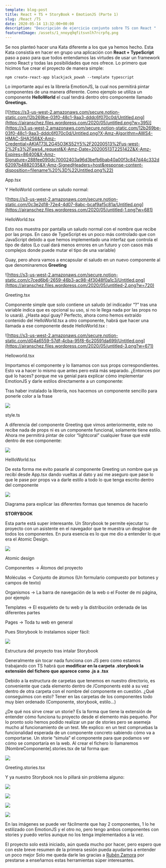 ```yaml
---
template: blog-post
title: React + TS + StoryBook + EmotionJS (Parte 1)
slug: /React /TS
date: 2020-05-14 13:32:00+00:00
description: "Descripción de ejercicio conjunto sobre TS con React "
featuredImage: /assets/1_nnoyq9qfitsvnlh7rcrpfq.png
---
```

Se nos planteó hacer una Kata diferente a los que ya hemos hecho. Esta Kata consistía en hacer en grupo una aplicación con **React + TypeScript** paso a paso para que todos entendamos las virtudes de usar un framework como React y todas las posibilidades que nos ofrece. Lo primero que hicimos fue crear el proyecto de manera simple:

`npm create-react-app blackjack_powah --template typescript `

Lo importante aquí es la librería EmotionJS, la cual nos permitirá pintar componentes de una manera diferente. Como ejemplo se utiliza un componente **HelloWorld** el cual tendrá dentro otro componente llamado **Greetings.**

[![https://s3-us-west-2.amazonaws.com/secure.notion-static.com/12b269be-03f0-48c1-9aa3-dddc6f070c0d/Untitled.png](https://airanschez.files.wordpress.com/2020/05/untitled.png?w=395)](https://s3.us-west-2.amazonaws.com/secure.notion-static.com/12b269be-03f0-48c1-9aa3-dddc6f070c0d/Untitled.png?X-Amz-Algorithm=AWS4-HMAC-SHA256&X-Amz-Credential=AKIAT73L2G45O3KS52Y5%2F20200513%2Fus-west-2%2Fs3%2Faws4_request&X-Amz-Date=20200513T225142Z&X-Amz-Expires=86400&X-Amz-Signature=288fee090dc70002403a96d3befb6bab40a00f3c847d44c332d62097b4882035&X-Amz-SignedHeaders=host&response-content-disposition=filename%20%3D%22Untitled.png%22)

App.tsx

Y HelloWorld contiene un saludo normal:

![https://s3-us-west-2.amazonaws.com/secure.notion-static.com/0c3e2d18-72e4-4d07-8abc-bcaf9af5c81a/Untitled.png](https://airanschez.files.wordpress.com/2020/05/untitled-1.png?w=681)

HelloWorld.tsx

Esto nos muestra por pantalla un saludo normal con el nombre que recibe por las props. En caso de TypeScript es un poco más controlado que con JavaScript debido a que hemos implementado una interfaz que controla el tipo de datos (Lo cual dará menos errores en un futuro y con casos más complejos donde puede mutar el tipo de una variable)

Guay, pero ahora vamos a encapsular el saludo en un nuevo componente al que denominaremos **Greeting**

![https://s3-us-west-2.amazonaws.com/secure.notion-static.com/c7ced6b6-2659-46b3-ac98-4f3048f0a1c3/Untitled.png](https://airanschez.files.wordpress.com/2020/05/untitled-2.png?w=720)

Greeting.tsx

Componente simple que solo contiene un saludo (el indicador “?” tras una variable indica que es opcional su uso, si no le llega nada por las props no lo usará). ¿Hasta aquí guay? Perfecto, ahora como hemos extraído contenido del HelloWorld.tsx a otro componente, habrá que hacer una llamada a ese componente desde HelloWorld.tsx :

![https://s3-us-west-2.amazonaws.com/secure.notion-static.com/d04a6559-57df-4cba-95f8-6c20591da699/Untitled.png](https://airanschez.files.wordpress.com/2020/05/untitled-3.png?w=671)

Helloworld.tsx

Importamos el componente y lo llamamos con sus props correspondientes. Esto va a hacer lo mismo que antes pero está más separado. ¿Entonces por qué lo haces? porque me va genial para explicar cómo implementar EmotionJS y darle estilos directamente a un componente:

Tras haber instalado la librería, nos hacemos un componente sencillo para ponerle color a la frase

![](https://airanschez.files.wordpress.com/2020/05/untitled-8.png?w=411)

style.ts

A diferencia del componente Greeting que vimos anteriormente, este no recibe nada de props ni es un componente funcional, solamente tiene estilo. Ahora me permitirá pintar de color “lightcoral” cualquier frase que esté dentro de ese componente:

![](https://airanschez.files.wordpress.com/2020/05/untitled-5-1.png?w=758)

HellloWorld.tsx

De esta forma me evito pasarle al componente Greeting un nombre que ya recibí desde App.tsx dando vueltas al dato y así me aseguro que pase lo que le pase por props va a darle estilo a todo lo que tenga escrito dentro del componente

![](https://airanschez.files.wordpress.com/2020/05/untitled_document-1.png?w=1024)

Diagrama para explicar las diferentes formas que tenemos de hacerlo

**STORYBOOK**

Esta parte está super interesante. Un Storybook te permite ejecutar tu proyecto con un asistente en el navegador que te muestra un desglose de todos los componentes. En pura esencia es lo que me dio a entender lo que era el Atomic Design.

![](https://airanschez.files.wordpress.com/2020/05/untitled-6-1.png?w=1024)

Atomic design

Componentes → Átomos del proyecto

Moléculas → Conjunto de átomos (Un formulario compuesto por botones y campos de texto)

Organismos → La barra de navegación de la web o el Footer de mi página, por ejemplo

Templates → El esqueleto de tu web y la distribución ordenada de las diferentes partes

Pages → Toda tu web en general

Pues Storybook lo instalamos súper fácil:

![](https://airanschez.files.wordpress.com/2020/05/untitled-7-1.png?w=295)

Estructura del proyecto tras intalar Storybook

Generalmente sin tocar nada funciona con JS pero como estamos trabajando con TS habrá que **modificar en la carpeta .storybook la extensión del fichero que aparece como .js a .tsx**

Debido a la estructura de carpetas que tenemos en nuestro directorio, es conveniente que cada elemento dentro de /Components esté a su vez dentro de otra carpeta con el nombre del componente en cuestión. ¿Qué conseguimos con esto? Tener en las carpetas de los componentes todo muy bien ordenado (Componente, storybook, estilo…)

¿De qué nos sirve crear un storie? Es la forma que tiene la extensión de entender cómo funciona tu proyecto desde el elemento más pequeño. Por lo pronto solo hemos podido realizar un par de stories pero se asemeja mucho al funcionamiento de un test. Me explico: en un test compruebas la funcionalidad esperada de un componente concreto sabiendo cómo va a comportarse. Un storie “simula” el componente para que podamos ver cómo se comportaría en la web. Al crear el fichero lo llamaremos \[NombreComponente].stories.tsx de tal forma que:

![](https://airanschez.files.wordpress.com/2020/05/anotacin_2020-05-13_233939-1.png?w=702)

Greeting.stories.tsx

Y ya nuestro Storybook nos lo pillará sin problema alguno:

![](https://airanschez.files.wordpress.com/2020/05/anotacic3b3n-2020-05-14-000412.png)

![](https://airanschez.files.wordpress.com/2020/05/image-1.png?w=438)

![](https://airanschez.files.wordpress.com/2020/05/anotacic3b3n-2020-05-14-000412.png)

![](https://airanschez.files.wordpress.com/2020/05/image-1.png?w=438)

[](<>)[](<>)

En las imágenes se puede ver fácilmente que hay 2 componentes, 1 lo he estilizado con EmotionJS y el otro no, pero tengo ambos componentes con stories y puedo verlos aunque no los tenga implementados a la vez.



El proyecto solo está iniciado, aún queda mucho por hacer, pero espero que con este breve resumen de la primera sesión pueda ayudarles a entender un poco mejor  Solo me queda darle las gracias a [Rubén Zamora](https://rubenzagon.me/) por prestarse a enseñarnos estas herramientas súper interesantes.